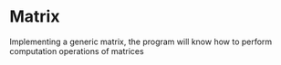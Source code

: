 # Matrix
Implementing a generic matrix, the program will know how to perform computation operations of matrices
